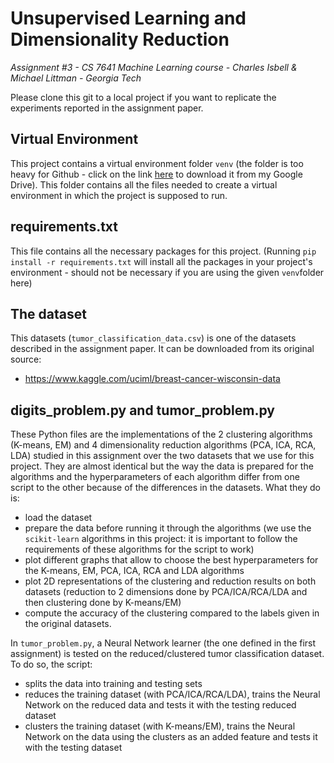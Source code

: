 # Unsupervised Learning and Dimensionality Reduction
*Assignment #3 - CS 7641 Machine Learning course - Charles Isbell & Michael Littman - Georgia Tech*

Please clone this git to a local project if you want to replicate the experiments reported in the assignment paper.

Virtual Environment
----
This project contains a virtual environment folder ```venv``` (the folder is too heavy for Github - click on the link [here](https://drive.google.com/drive/folders/1rMRTMel6CY66KMoxxhyu1D7r75wXKR3z?usp=sharing) to download it from my Google Drive). This folder contains all the files needed to create a virtual environment in which the project is supposed to run.

requirements.txt
----
This file contains all the necessary packages for this project. (Running ```pip install -r requirements.txt``` will install all the packages in your project's environment - should not be necessary if you are using the given ```venv```folder here)

The dataset
----
This datasets (```tumor_classification_data.csv```) is one of the datasets described in the assignment paper. It can be downloaded from its original source:
* https://www.kaggle.com/uciml/breast-cancer-wisconsin-data

digits_problem.py and tumor_problem.py
----
These Python files are the implementations of the 2 clustering algorithms (K-means, EM) and 4 dimensionality reduction algorithms (PCA, ICA, RCA, LDA) studied in this assignment over the two datasets that we use for this project. They are almost identical but the way the data is prepared for the algorithms and the hyperparameters of each algorithm differ from one script to the other because of the differences in the datasets.
What they do is:
- load the dataset
- prepare the data before running it through the algorithms (we use the ```scikit-learn``` algorithms in this project: it is important to follow the requirements of these algorithms for the script to work)
- plot different graphs that allow to choose the best hyperparameters for the K-means, EM, PCA, ICA, RCA and LDA algorithms
- plot 2D representations of the clustering and reduction results on both datasets (reduction to 2 dimensions done by PCA/ICA/RCA/LDA and then clustering done by K-means/EM)
- compute the accuracy of the clustering compared to the labels given in the original datasets.

In ```tumor_problem.py```, a Neural Network learner (the one defined in the first assignment) is tested on the reduced/clustered tumor classification dataset. To do so, the script:
- splits the data into training and testing sets
- reduces the training dataset (with PCA/ICA/RCA/LDA), trains the Neural Network on the reduced data and tests it with the testing reduced dataset
- clusters the training dataset (with K-means/EM), trains the Neural Network on the data using the clusters as an added feature and tests it with the testing dataset
